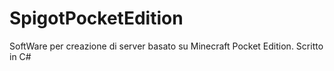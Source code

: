 # SpigotPocketEdition
SoftWare per creazione di server basato su Minecraft Pocket Edition. Scritto in C#
